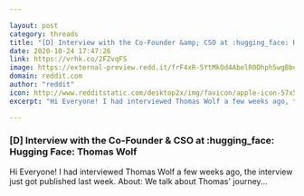```yaml
---

layout: post
category: threads
title: "[D] Interview with the Co-Founder &amp; CSO at :hugging_face: Hugging Face: Thomas Wolf"
date: 2020-10-24 17:47:26
link: https://vrhk.co/2FZvqFS
image: https://external-preview.redd.it/frF4xR-5YtMkOd4AbelR0Dhph5wgBbuJRqMkSgfsGSA.jpg?width=400&height=209.42408377&auto=webp&crop=400:209.42408377,smart&s=acf7e581834d145b011b5b0d752fac143a945e30
domain: reddit.com
author: "reddit"
icon: http://www.redditstatic.com/desktop2x/img/favicon/apple-icon-57x57.png
excerpt: "Hi Everyone! I had interviewed Thomas Wolf a few weeks ago, the interview just got published last week. About: We talk about Thomas' journey..."

---
```


### [D] Interview with the Co-Founder &amp; CSO at :hugging_face: Hugging Face: Thomas Wolf

Hi Everyone! I had interviewed Thomas Wolf a few weeks ago, the interview just got published last week. About: We talk about Thomas' journey...